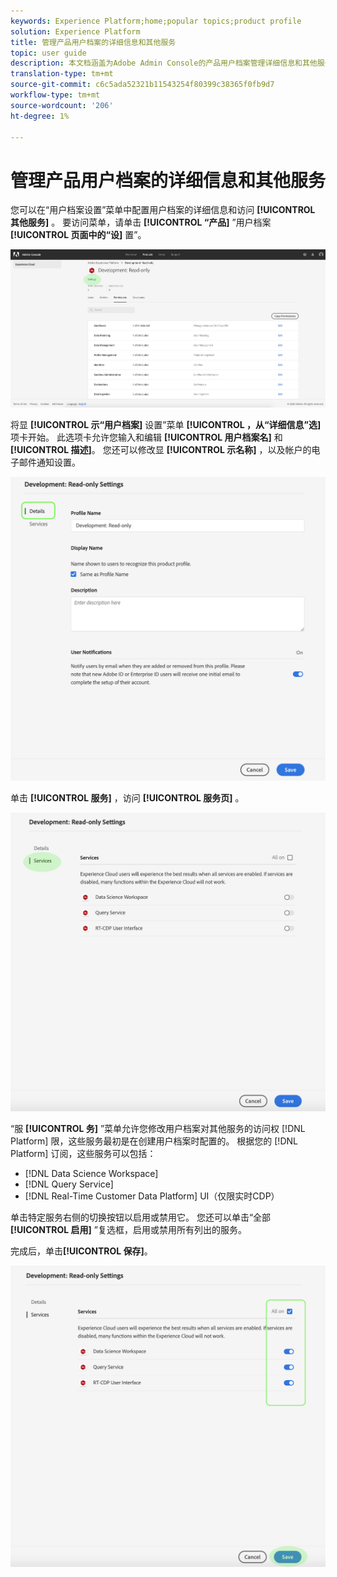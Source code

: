```yaml
---
keywords: Experience Platform;home;popular topics;product profile
solution: Experience Platform
title: 管理产品用户档案的详细信息和其他服务
topic: user guide
description: 本文档涵盖为Adobe Admin Console的产品用户档案管理详细信息和其他服务所需的必要步骤。 您可以在用户档案设置菜单中配置用户档案的详细信息并访问其他服务。
translation-type: tm+mt
source-git-commit: c6c5ada52321b11543254f80399c38365f0fb9d7
workflow-type: tm+mt
source-wordcount: '206'
ht-degree: 1%

---
```



# 管理产品用户档案的详细信息和其他服务

您可以在“用户档案设置”菜单中配置用户档案的详细信息和访问 **[!UICONTROL 其他服务]** 。 要访问菜单，请单击 **[!UICONTROL “产品]** ”用户档案 **[!UICONTROL 页面中的“设]** 置”。

![用户档案设置](../images/profile-settings.png)

将显 **[!UICONTROL 示“用户档案]** 设置”菜单 **[!UICONTROL ，从“详细信息”选]** 项卡开始。 此选项卡允许您输入和编辑 **[!UICONTROL 用户档案名]** 和 **[!UICONTROL 描述]**。 您还可以修改显 **[!UICONTROL 示名称]** ，以及帐户的电子邮件通知设置。

![edit-details-settings](../images/edit-details-settings.png)

单击 **[!UICONTROL 服务]** ，访问 **[!UICONTROL 服务页]** 。

![服务页](../images/services-page.png)

“服 **[!UICONTROL 务]** ”菜单允许您修改用户档案对其他服务的访问权 [!DNL Platform] 限，这些服务最初是在创建用户档案时配置的。 根据您的 [!DNL Platform] 订阅，这些服务可以包括：

- [!DNL Data Science Workspace]
- [!DNL Query Service]
- [!DNL Real-Time Customer Data Platform] UI（仅限实时CDP）

单击特定服务右侧的切换按钮以启用或禁用它。 您还可以单击“全部 **[!UICONTROL 启用]** ”复选框，启用或禁用所有列出的服务。

完成后，单击&#x200B;**[!UICONTROL 保存]**。

![edit-additional-services](../images/edit-additional-services.png)